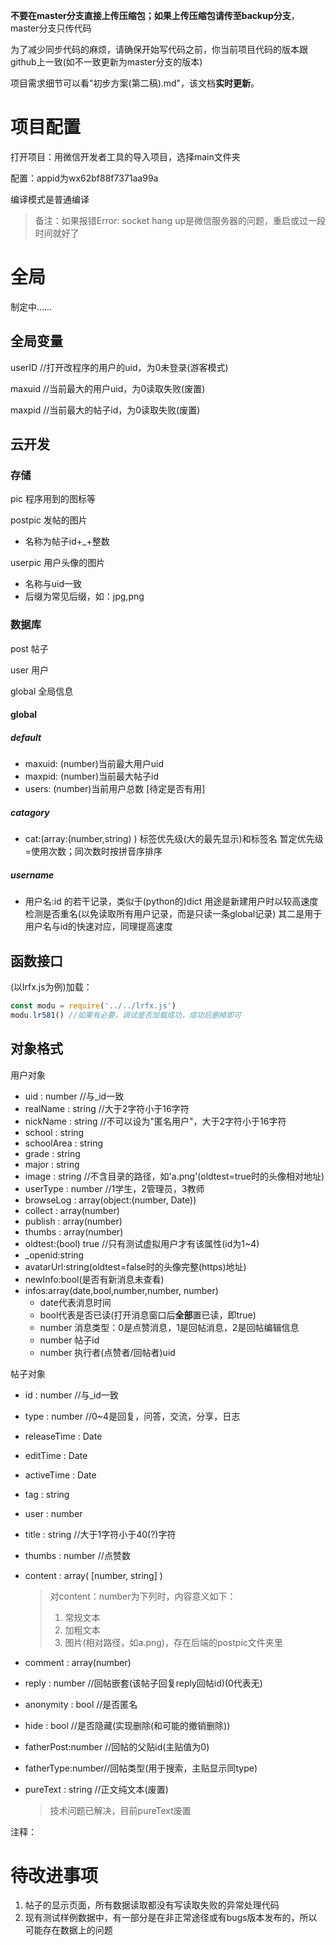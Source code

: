 **不要在master分支直接上传压缩包；如果上传压缩包请传至backup分支**，master分支只传代码

为了减少同步代码的麻烦，请确保开始写代码之前，你当前项目代码的版本跟github上一致(如不一致更新为master分支的版本)

项目需求细节可以看"初步方案(第二稿).md"，该文档**实时更新**。

# 项目配置

打开项目：用微信开发者工具的导入项目，选择main文件夹

配置：appid为wx62bf88f7371aa99a

编译模式是普通编译

> 备注：如果报错Error: socket hang up是微信服务器的问题，重启或过一段时间就好了



# 全局

制定中……

## 全局变量

userID //打开改程序的用户的uid，为0未登录(游客模式)

maxuid //当前最大的用户uid，为0读取失败(废置)

maxpid //当前最大的帖子id，为0读取失败(废置)

## 云开发

### 存储

pic 程序用到的图标等

postpic 发帖的图片

- 名称为帖子id+_+整数

userpic 用户头像的图片

- 名称与uid一致
- 后缀为常见后缀，如：jpg,png

### 数据库

post 帖子

user 用户

global 全局信息

#### global

##### default

- maxuid: (number)当前最大用户uid
- maxpid: (number)当前最大帖子id
- users: (number)当前用户总数 [待定是否有用]

##### catagory

- cat:(array:(number,string) ) 标签优先级(大的最先显示)和标签名
  暂定优先级=使用次数；同次数时按拼音序排序

##### username

- 用户名:id 的若干记录，类似于(python的)dict
  用途是新建用户时以较高速度检测是否重名(以免读取所有用户记录，而是只读一条global记录)
  其二是用于用户名与id的快速对应，同理提高速度

## 函数接口

(以lrfx.js为例)加载：

```javascript
const modu = require('../../lrfx.js')
modu.lr581() //如果有必要，调试是否加载成功，成功后删掉即可
```



## 对象格式

用户对象

- uid : number //与_id一致
- realName : string //大于2字符小于16字符
- nickName : string //不可以设为"匿名用户"，大于2字符小于16字符
- school : string
- schoolArea : string
- grade : string
- major : string
- image : string //不含目录的路径，如'a.png'(oldtest=true时的头像相对地址)
- userType : number //1学生，2管理员，3教师
- browseLog : array(object:(number, Date))
- collect : array(number)
- publish : array(number)
- thumbs : array(number)
- oldtest:(bool) true //只有测试虚拟用户才有该属性(id为1~4)
- _openid:string
- avatarUrl:string(oldtest=false时的头像完整(https)地址)
- newInfo:bool(是否有新消息未查看)
- infos:array(date,bool,number,number, number)
  - date代表消息时间
  - bool代表是否已读(打开消息窗口后**全部**置已读，即true)
  - number 消息类型：0是点赞消息，1是回帖消息，2是回帖编辑信息
  - number 帖子id
  - number 执行者(点赞者/回帖者)uid

帖子对象

- id : number //与_id一致

- type : number //0~4是回复，问答，交流，分享，日志

- releaseTime : Date

- editTime : Date

- activeTime : Date

- tag : string

- user : number

- title : string //大于1字符小于40(?)字符

- thumbs : number //点赞数

- content : array( [number, string] )

  >  对content：number为下列时，内容意义如下：
  >
  > 1. 常规文本
  > 2. 加粗文本
  > 3. 图片(相对路径，如a.png)，存在后端的postpic文件夹里

- comment : array(number)

- reply : number //回帖嵌套(该帖子回复reply回帖id)(0代表无)

- anonymity : bool //是否匿名

- hide : bool //是否隐藏(实现删除(和可能的撤销删除))

- fatherPost:number //回帖的父贴id(主贴值为0)

- fatherType:number//回帖类型(用于搜索，主贴显示同type)

- pureText : string //正文纯文本(废置)

  > 技术问题已解决，目前pureText废置

注释：

# 待改进事项

1. 帖子的显示页面，所有数据读取都没有写读取失败的异常处理代码
2. 现有测试样例数据中，有一部分是在非正常途径或有bugs版本发布的，所以可能存在数据上的问题

